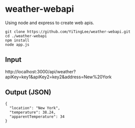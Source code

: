 # weather-webapi
Using node and express to create web apis.

```
git clone https://github.com/YiTingLee/weather-webapi.git
cd ./weather-webapi
npm install
node app.js
```

## Input
http://localhost:3000/api/weather?apiKey=key1&apiKey2=key2&address=New%20York

## Output (JSON)
```
{
  "location": "New York",
  "temperature": 38.24,
  "apparentTemperature": 34
}
```
